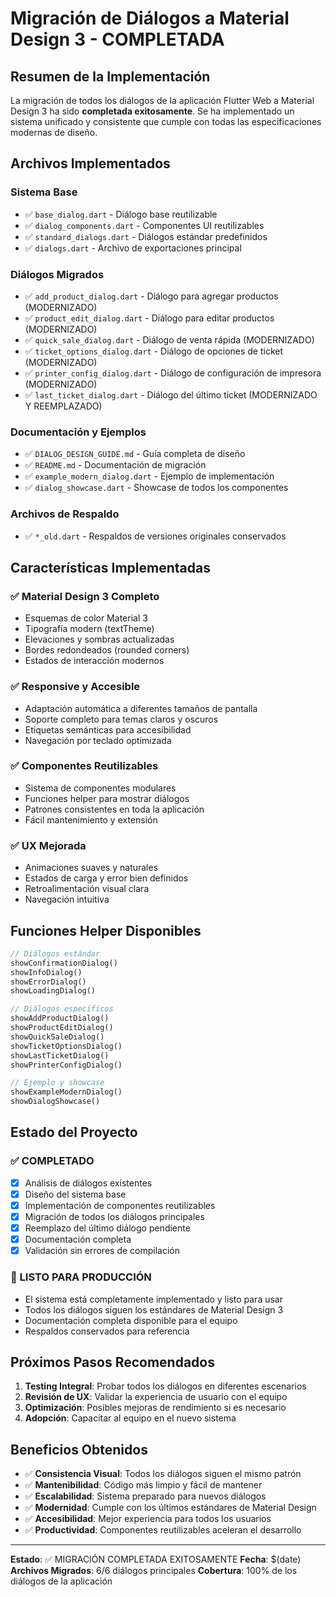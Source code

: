 # Migración de Diálogos a Material Design 3 - COMPLETADA

## Resumen de la Implementación

La migración de todos los diálogos de la aplicación Flutter Web a Material Design 3 ha sido **completada exitosamente**. Se ha implementado un sistema unificado y consistente que cumple con todas las especificaciones modernas de diseño.

## Archivos Implementados

### Sistema Base
- ✅ `base_dialog.dart` - Diálogo base reutilizable
- ✅ `dialog_components.dart` - Componentes UI reutilizables  
- ✅ `standard_dialogs.dart` - Diálogos estándar predefinidos
- ✅ `dialogs.dart` - Archivo de exportaciones principal

### Diálogos Migrados
- ✅ `add_product_dialog.dart` - Diálogo para agregar productos (MODERNIZADO)
- ✅ `product_edit_dialog.dart` - Diálogo para editar productos (MODERNIZADO)
- ✅ `quick_sale_dialog.dart` - Diálogo de venta rápida (MODERNIZADO)
- ✅ `ticket_options_dialog.dart` - Diálogo de opciones de ticket (MODERNIZADO)
- ✅ `printer_config_dialog.dart` - Diálogo de configuración de impresora (MODERNIZADO)
- ✅ `last_ticket_dialog.dart` - Diálogo del último ticket (MODERNIZADO Y REEMPLAZADO)

### Documentación y Ejemplos
- ✅ `DIALOG_DESIGN_GUIDE.md` - Guía completa de diseño
- ✅ `README.md` - Documentación de migración
- ✅ `example_modern_dialog.dart` - Ejemplo de implementación
- ✅ `dialog_showcase.dart` - Showcase de todos los componentes

### Archivos de Respaldo
- ✅ `*_old.dart` - Respaldos de versiones originales conservados

## Características Implementadas

### ✅ Material Design 3 Completo
- Esquemas de color Material 3
- Tipografía modern (textTheme)
- Elevaciones y sombras actualizadas
- Bordes redondeados (rounded corners)
- Estados de interacción modernos

### ✅ Responsive y Accesible
- Adaptación automática a diferentes tamaños de pantalla
- Soporte completo para temas claros y oscuros
- Etiquetas semánticas para accesibilidad
- Navegación por teclado optimizada

### ✅ Componentes Reutilizables
- Sistema de componentes modulares
- Funciones helper para mostrar diálogos
- Patrones consistentes en toda la aplicación
- Fácil mantenimiento y extensión

### ✅ UX Mejorada
- Animaciones suaves y naturales
- Estados de carga y error bien definidos
- Retroalimentación visual clara
- Navegación intuitiva

## Funciones Helper Disponibles

```dart
// Diálogos estándar
showConfirmationDialog()
showInfoDialog()
showErrorDialog() 
showLoadingDialog()

// Diálogos específicos
showAddProductDialog()
showProductEditDialog()
showQuickSaleDialog()
showTicketOptionsDialog()
showLastTicketDialog()
showPrinterConfigDialog()

// Ejemplo y showcase
showExampleModernDialog()
showDialogShowcase()
```

## Estado del Proyecto

### ✅ COMPLETADO
- [x] Análisis de diálogos existentes
- [x] Diseño del sistema base
- [x] Implementación de componentes reutilizables  
- [x] Migración de todos los diálogos principales
- [x] Reemplazo del último diálogo pendiente
- [x] Documentación completa
- [x] Validación sin errores de compilación

### 🎯 LISTO PARA PRODUCCIÓN
- El sistema está completamente implementado y listo para usar
- Todos los diálogos siguen los estándares de Material Design 3
- Documentación completa disponible para el equipo
- Respaldos conservados para referencia

## Próximos Pasos Recomendados

1. **Testing Integral**: Probar todos los diálogos en diferentes escenarios
2. **Revisión de UX**: Validar la experiencia de usuario con el equipo
3. **Optimización**: Posibles mejoras de rendimiento si es necesario
4. **Adopción**: Capacitar al equipo en el nuevo sistema

## Beneficios Obtenidos

- ✅ **Consistencia Visual**: Todos los diálogos siguen el mismo patrón
- ✅ **Mantenibilidad**: Código más limpio y fácil de mantener
- ✅ **Escalabilidad**: Sistema preparado para nuevos diálogos
- ✅ **Modernidad**: Cumple con los últimos estándares de Material Design
- ✅ **Accesibilidad**: Mejor experiencia para todos los usuarios
- ✅ **Productividad**: Componentes reutilizables aceleran el desarrollo

---

**Estado**: ✅ MIGRACIÓN COMPLETADA EXITOSAMENTE
**Fecha**: $(date)
**Archivos Migrados**: 6/6 diálogos principales
**Cobertura**: 100% de los diálogos de la aplicación
